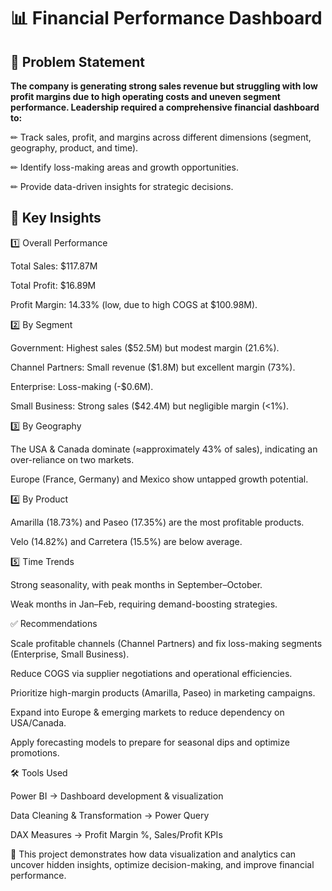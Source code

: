# 📊 Financial Performance Dashboard

## 📝 Problem Statement

__The company is generating strong sales revenue but struggling with low profit margins due to high operating costs and uneven segment performance.
Leadership required a comprehensive financial dashboard to:__

✏ Track sales, profit, and margins across different dimensions (segment, geography, product, and time).

✏ Identify loss-making areas and growth opportunities.

✏ Provide data-driven insights for strategic decisions.

## 🔑 Key Insights

1️⃣ Overall Performance

Total Sales: $117.87M

Total Profit: $16.89M

Profit Margin: 14.33% (low, due to high COGS at $100.98M).

2️⃣ By Segment

Government: Highest sales ($52.5M) but modest margin (21.6%).

Channel Partners: Small revenue ($1.8M) but excellent margin (73%).

Enterprise: Loss-making (-$0.6M).

Small Business: Strong sales ($42.4M) but negligible margin (<1%).

3️⃣ By Geography

The USA & Canada dominate (≈approximately 43% of sales), indicating an over-reliance on two markets.

Europe (France, Germany) and Mexico show untapped growth potential.

4️⃣ By Product

Amarilla (18.73%) and Paseo (17.35%) are the most profitable products.

Velo (14.82%) and Carretera (15.5%) are below average.

5️⃣ Time Trends

Strong seasonality, with peak months in September–October.

Weak months in Jan–Feb, requiring demand-boosting strategies.


✅ Recommendations

Scale profitable channels (Channel Partners) and fix loss-making segments (Enterprise, Small Business).

Reduce COGS via supplier negotiations and operational efficiencies.

Prioritize high-margin products (Amarilla, Paseo) in marketing campaigns.

Expand into Europe & emerging markets to reduce dependency on USA/Canada.

Apply forecasting models to prepare for seasonal dips and optimize promotions.

🛠️ Tools Used

Power BI → Dashboard development & visualization

Data Cleaning & Transformation → Power Query

DAX Measures → Profit Margin %, Sales/Profit KPIs

🚀 This project demonstrates how data visualization and analytics can uncover hidden insights, optimize decision-making, and improve financial performance.
